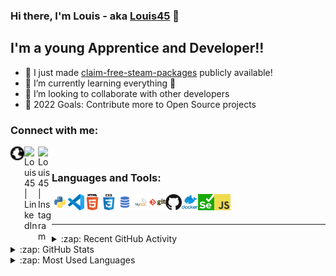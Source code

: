 ### Hi there, I'm Louis - aka [Louis45][website] 👋 

## I'm a young Apprentice and Developer!!

- 🔭 I just made [claim-free-steam-packages](https://github.com/Luois45/claim-free-steam-packages) publicly available!
- 🌱 I’m currently learning everything 🤣
- 👯 I’m looking to collaborate with other developers
- 🥅 2022 Goals: Contribute more to Open Source projects

### Connect with me:

[<img align="left" alt="linktree.louis45.de" width="22px" src="https://raw.githubusercontent.com/iconic/open-iconic/master/svg/globe.svg" />][website]
[<img align="left" alt="Louis45 | LinkedIn" width="22px" src="https://cdn.jsdelivr.net/npm/simple-icons@v3/icons/linkedin.svg" />][linkedin]
[<img align="left" alt="Louis45 | Instagram" width="22px" src="https://cdn.jsdelivr.net/npm/simple-icons@v3/icons/instagram.svg" />][instagram]

<br />

### Languages and Tools:

[<img align="left" alt="Python" width="26px" src="https://raw.githubusercontent.com/github/explore/80688e429a7d4ef2fca1e82350fe8e3517d3494d/topics/python/python.png" />](https://github.com/topics/python)
[<img align="left" alt="Visual Studio Code" width="26px" src="https://raw.githubusercontent.com/github/explore/bbd48b997e8d0bef63f676eca4da5e1f76487b56/topics/visual-studio-code/visual-studio-code.png" />](https://github.com/topics/visual-studio-code)
[<img align="left" alt="HTML" width="26px" src="https://raw.githubusercontent.com/github/explore/80688e429a7d4ef2fca1e82350fe8e3517d3494d/topics/html/html.png" />](https://github.com/topics/html)
[<img align="left" alt="CSS" width="26px" src="https://raw.githubusercontent.com/github/explore/80688e429a7d4ef2fca1e82350fe8e3517d3494d/topics/css/css.png" />](https://github.com/topics/css)
[<img align="left" alt="SQL" width="26px" src="https://raw.githubusercontent.com/github/explore/80688e429a7d4ef2fca1e82350fe8e3517d3494d/topics/sql/sql.png" />](https://github.com/topics/sql)
[<img align="left" alt="MySQL" width="26px" src="https://raw.githubusercontent.com/github/explore/80688e429a7d4ef2fca1e82350fe8e3517d3494d/topics/mysql/mysql.png" />](https://github.com/topics/mysql)
[<img align="left" alt="Git" width="26px" src="https://raw.githubusercontent.com/github/explore/80688e429a7d4ef2fca1e82350fe8e3517d3494d/topics/git/git.png" />](https://github.com/topics/git)
[<img align="left" alt="GitHub" width="26px" src="https://raw.githubusercontent.com/github/explore/78df643247d429f6cc873026c0622819ad797942/topics/github/github.png" />](https://github.com/topics/github)
[<img align="left" alt="GitHub" width="26px" src="https://raw.githubusercontent.com/github/explore/80688e429a7d4ef2fca1e82350fe8e3517d3494d/topics/docker/docker.png" />](https://github.com/topics/docker)
[<img align="left" alt="Selenium" width="26px" src="https://raw.githubusercontent.com/github/explore/6c7084bb772f6fabaae377f5ae4a607594234ee6/topics/selenium/selenium.png" />](https://github.com/topics/selenium)
[<img align="left" alt="JavaScript" width="26px" src="https://raw.githubusercontent.com/github/explore/80688e429a7d4ef2fca1e82350fe8e3517d3494d/topics/javascript/javascript.png" />](https://github.com/topics/javascript)

<br />
<br />

---

<details>
  <summary>:zap: Recent GitHub Activity</summary>
  
<!--START_SECTION:activity-->
1. ❗️ Closed issue [#67](https://github.com/Luois45/claim-free-steam-packages/issues/67) in [Luois45/claim-free-steam-packages](https://github.com/Luois45/claim-free-steam-packages)
2. ❗️ Closed issue [#65](https://github.com/Luois45/claim-free-steam-packages/issues/65) in [Luois45/claim-free-steam-packages](https://github.com/Luois45/claim-free-steam-packages)
3. ❗️ Closed issue [#66](https://github.com/Luois45/claim-free-steam-packages/issues/66) in [Luois45/claim-free-steam-packages](https://github.com/Luois45/claim-free-steam-packages)
4. ❗️ Closed issue [#64](https://github.com/Luois45/claim-free-steam-packages/issues/64) in [Luois45/claim-free-steam-packages](https://github.com/Luois45/claim-free-steam-packages)
5. ❗️ Closed issue [#63](https://github.com/Luois45/claim-free-steam-packages/issues/63) in [Luois45/claim-free-steam-packages](https://github.com/Luois45/claim-free-steam-packages)
6. ❗️ Closed issue [#62](https://github.com/Luois45/claim-free-steam-packages/issues/62) in [Luois45/claim-free-steam-packages](https://github.com/Luois45/claim-free-steam-packages)
7. ❗️ Closed issue [#61](https://github.com/Luois45/claim-free-steam-packages/issues/61) in [Luois45/claim-free-steam-packages](https://github.com/Luois45/claim-free-steam-packages)
8. ❗️ Closed issue [#60](https://github.com/Luois45/claim-free-steam-packages/issues/60) in [Luois45/claim-free-steam-packages](https://github.com/Luois45/claim-free-steam-packages)
9. ❗️ Closed issue [#55](https://github.com/Luois45/claim-free-steam-packages/issues/55) in [Luois45/claim-free-steam-packages](https://github.com/Luois45/claim-free-steam-packages)
10. 🎉 Merged PR [#58](https://github.com/Luois45/claim-free-steam-packages/pull/58) in [Luois45/claim-free-steam-packages](https://github.com/Luois45/claim-free-steam-packages)
<!--END_SECTION:activity-->
  
</details>

<details>
  <summary>:zap: GitHub Stats</summary>
  <a href="https://github.com/Luois45?tab=repositories">
    <img align="center" alt="Louis45's GitHub Stats" src="https://github-readme-stats.vercel.app/api?username=Luois45&count_private=true&theme=tokyonight&show_icons=true" />
  </a>
</details>

<details>
  <summary>:zap: Most Used Languages</summary>
  <a href="https://github.com/Luois45?tab=repositories">
    <img align="center" alt="Louis45's Most Used Languages" src="https://github-readme-stats.vercel.app/api/top-langs/?username=Luois45&count_private=true&theme=tokyonight&layout=compact" />
  </a>
</details>

[website]: https://linktree.louis45.de/
[instagram]: https://rebrand.ly/instagram-45
[linkedin]: https://rebrand.ly/linkedin-45
